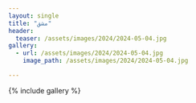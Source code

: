 ```yaml
---
layout: single
title: "مشق"
header:
  teaser: /assets/images/2024/2024-05-04.jpg
gallery:
  - url: /assets/images/2024/2024-05-04.jpg
    image_path: /assets/images/2024/2024-05-04.jpg 

---
```


{% include gallery %}

